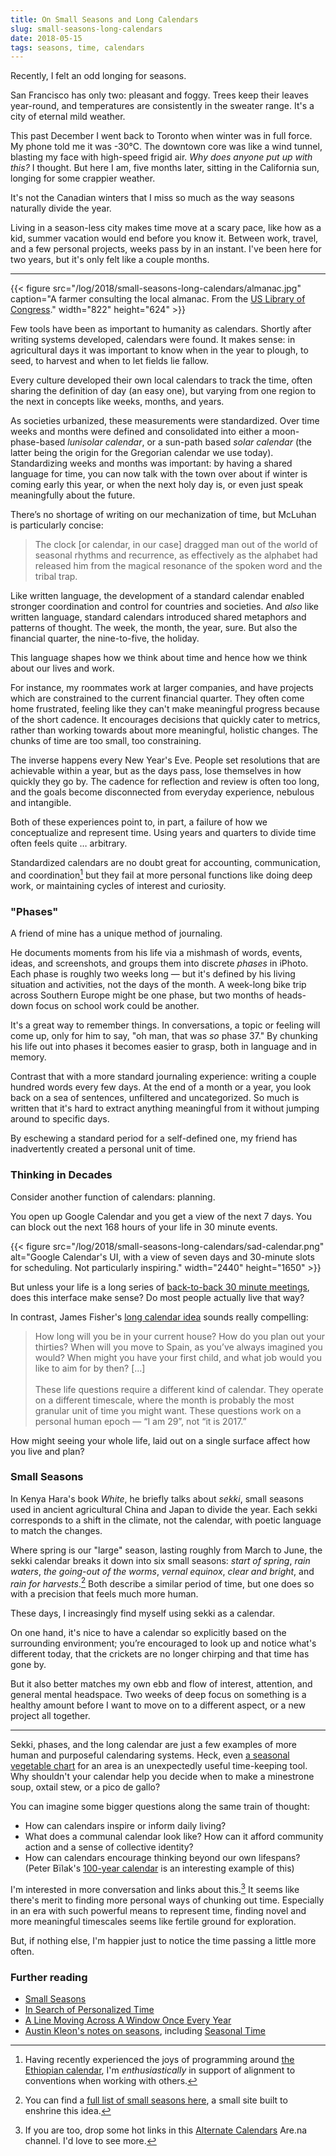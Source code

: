 ```yaml
---
title: On Small Seasons and Long Calendars
slug: small-seasons-long-calendars
date: 2018-05-15
tags: seasons, time, calendars
---
```


Recently, I felt an odd longing for seasons.

San Francisco has only two: pleasant and foggy. Trees keep their leaves year-round, and temperatures are consistently in the sweater range. It's a city of eternal mild weather.

This past December I went back to Toronto when winter was in full force. My phone told me it was -30°C. The downtown core was like a wind tunnel, blasting my face with high-speed frigid air. _Why does anyone put up with this?_ I thought. But here I am, five months later, sitting in the California sun, longing for some crappier weather.

It's not the Canadian winters that I miss so much as the way seasons naturally divide the year.

Living in a season-less city makes time move at a scary pace, like how as a kid, summer vacation would end before you know it. Between work, travel, and a few personal projects, weeks pass by in an instant. I've been here for two years, but it's only felt like a couple months.

---

{{< figure src="/log/2018/small-seasons-long-calendars/almanac.jpg" caption="A farmer consulting the local almanac. From the [US Library of Congress](https://www.loc.gov/resource/cai.2a14081/)." width="822" height="624" >}}

Few tools have been as important to humanity as calendars. Shortly after writing systems developed, calendars were found. It makes sense: in agricultural days it was important to know when in the year to plough, to seed, to harvest and when to let fields lie fallow.

Every culture developed their own local calendars to track the time, often sharing the definition of day (an easy one), but varying from one region to the next in concepts like weeks, months, and years.

As societies urbanized, these measurements were standardized. Over time weeks and months were defined and consolidated into either a moon-phase-based _lunisolar calendar_, or a sun-path based _solar calendar_ (the latter being the origin for the Gregorian calendar we use today). Standardizing weeks and months was important: by having a shared language for time, you can now talk with the town over about if winter is coming early this year, or when the next holy day is, or even just speak meaningfully about the future.

There’s no shortage of writing on our mechanization of time, but McLuhan is particularly concise:

> The clock [or calendar, in our case] dragged man out of the world of seasonal rhythms and recurrence, as effectively as the alphabet had released him from the magical resonance of the spoken word and the tribal trap.

Like written language, the development of a standard calendar enabled stronger coordination and control for countries and societies. And _also_ like written language, standard calendars introduced shared metaphors and patterns of thought. The week, the month, the year, sure. But also the financial quarter, the nine-to-five, the holiday.

This language shapes how we think about time and hence how we think about our lives and work.

For instance, my roommates work at larger companies, and have projects which are constrained to the current financial quarter. They often come home frustrated, feeling like they can't make meaningful progress because of the short cadence. It encourages decisions that quickly cater to metrics, rather than working towards about more meaningful, holistic changes. The chunks of time are too small, too constraining.

The inverse happens every New Year's Eve. People set resolutions that are achievable within a year, but as the days pass, lose themselves in how quickly they go by. The cadence for reflection and review is often too long, and the goals become disconnected from everyday experience, nebulous and intangible.

Both of these experiences point to, in part, a failure of how we conceptualize and represent time. Using years and quarters to divide time often feels quite … arbitrary.

Standardized calendars are no doubt great for accounting, communication, and coordination[^1] but they fail at more personal functions like doing deep work, or maintaining cycles of interest and curiosity.

### "Phases"

A friend of mine has a unique method of journaling.

He documents moments from his life via a mishmash of words, events, ideas, and screenshots, and groups them into discrete _phases_ in iPhoto. Each phase is roughly two weeks long — but it's defined by his living situation and activities, not the days of the month. A week-long bike trip across Southern Europe might be one phase, but two months of heads-down focus on school work could be another.

It's a great way to remember things. In conversations, a topic or feeling will come up, only for him to say, "oh man, that was _so_ phase 37." By chunking his life out into phases it becomes easier to grasp, both in language and in memory.

Contrast that with a more standard journaling experience: writing a couple hundred words every few days. At the end of a month or a year, you look back on a sea of sentences, unfiltered and uncategorized. So much is written that it's hard to extract anything meaningful from it without jumping around to specific days.

By eschewing a standard period for a self-defined one, my friend has inadvertently created a personal unit of time.

### Thinking in Decades

Consider another function of calendars: planning.

You open up Google Calendar and you get a view of the next 7 days. You can block out the next 168 hours of your life in 30 minute events.

{{< figure src="/log/2018/small-seasons-long-calendars/sad-calendar.png" alt="Google Calendar's UI, with a view of seven days and 30-minute slots for scheduling. Not particularly inspiring." width="2440" height="1650" >}}

But unless your life is a long series of [back-to-back 30 minute meetings](http://www.paulgraham.com/makersschedule.html), does this interface make sense? Do most people actually live that way?

In contrast, James Fisher's [long calendar idea](https://jameshfisher.com/2017/06/06/long-calendar) sounds really compelling:

> How long will you be in your current house? How do you plan out your thirties? When will you move to Spain, as you’ve always imagined you would? When might you have your first child, and what job would you like to aim for by then? […] <br /><br />
> These life questions require a different kind of calendar. They operate on a different timescale, where the month is probably the most granular unit of time you might want. These questions work on a personal human epoch — “I am 29”, not “it is 2017.”

How might seeing your whole life, laid out on a single surface affect how you live and plan?

### Small Seasons

In Kenya Hara's book _White_, he briefly talks about _sekki_, small seasons used in ancient agricultural China and Japan to divide the year. Each sekki corresponds to a shift in the climate, not the calendar, with poetic language to match the changes.

Where spring is our "large" season, lasting roughly from March to June, the sekki calendar breaks it down into six small seasons: _start of spring_, _rain waters_, _the going-out of the worms_, _vernal equinox_, _clear and bright_, and _rain for harvests_.[^2] Both describe a similar period of time, but one does so with a precision that feels much more human.

These days, I increasingly find myself using sekki as a calendar.

On one hand, it's nice to have a calendar so explicitly based on the surrounding environment; you’re encouraged to look up and notice what's different today, that the crickets are no longer chirping and that time has gone by.

But it also better matches my own ebb and flow of interest, attention, and general mental headspace. Two weeks of deep focus on something is a healthy amount before I want to move on to a different aspect, or a new project all together.

---

Sekki, phases, and the long calendar are just a few examples of more human and purposeful calendaring systems. Heck, even [a seasonal vegetable chart](https://cuesa.org/eat-seasonally/charts/vegetables) for an area is an unexpectedly useful time-keeping tool. Why shouldn't your calendar help you decide when to make a minestrone soup, oxtail stew, or a pico de gallo?

You can imagine some bigger questions along the same train of thought:

- How can calendars inspire or inform daily living?
- What does a communal calendar look like? How can it afford community action and a sense of collective identity?
- How can calendars encourage thinking beyond our own lifespans? (Peter Bïlak's [100-year calendar](https://www.typotheque.com/posters/the_100-year_calendar) is an interesting example of this)

I'm interested in more conversation and links about this.[^3] It seems like there's merit to finding more personal ways of chunking out time. Especially in an era with such powerful means to represent time, finding novel and more meaningful timescales seems like fertile ground for exploration.

But, if nothing else, I'm happier just to notice the time passing a little more often.

### Further reading

- [Small Seasons](https://smallseasons.guide/)
- [In Search of Personalized Time](http://i-s-o-p-t.com/)
- [A Line Moving Across A Window Once Every Year](https://a-line-moving-across-a-window-once-every-year.com/)
- [Austin Kleon's notes on seasons](https://austinkleon.com/tag/seasons/), including [Seasonal Time](https://austinkleon.com/2017/10/02/seasonal-time/)

[^1]: Having recently experienced the joys of programming around [the Ethiopian calendar](https://en.wikipedia.org/wiki/Ethiopian_calendar), I'm _enthusiastically_ in support of alignment to conventions when working with others.
[^2]: You can find a [full list of small seasons here](https://smallseasons.guide), a small site built to enshrine this idea.
[^3]: If you are too, drop some hot links in this [Alternate Calendars](https://www.are.na/ross-zurowski/alternate-calendars) Are.na channel. I'd love to see more.
